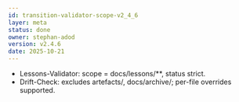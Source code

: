```yaml
---
id: transition-validator-scope-v2_4_6
layer: meta
status: done
owner: stephan-adod
version: v2.4.6
date: 2025-10-21
---
```

- Lessons-Validator: scope = docs/lessons/**, status strict.
- Drift-Check: excludes artefacts/, docs/archive/; per-file overrides supported.
